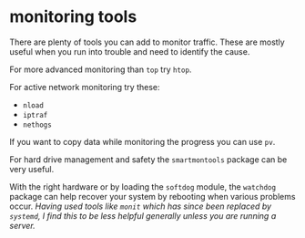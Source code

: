 
# monitoring tools

There are plenty of tools you can add to monitor traffic.  These are mostly useful when you run into trouble and need to identify the cause.

For more advanced monitoring than `top` try `htop`.

For active network monitoring try these:

- `nload`
- `iptraf`
- `nethogs`

If you want to copy data while monitoring the progress you can use `pv`.

For hard drive management and safety the `smartmontools` package can be very useful.

With the right hardware or by loading the `softdog` module, the `watchdog` package can help recover your system by rebooting when various problems occur.  _Having used tools like `monit` which has since been replaced by `systemd`, I find this to be less helpful generally unless you are running a server._
